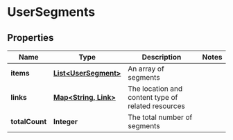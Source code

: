 

# UserSegments


## Properties

| Name | Type | Description | Notes |
|------------ | ------------- | ------------- | -------------|
|**items** | [**List&lt;UserSegment&gt;**](UserSegment.md) | An array of segments |  |
|**links** | [**Map&lt;String, Link&gt;**](Link.md) | The location and content type of related resources |  |
|**totalCount** | **Integer** | The total number of segments |  |



